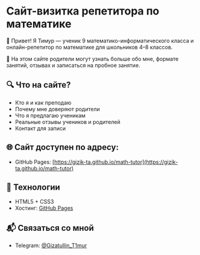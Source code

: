# Сайт-визитка репетитора по математике

👋 Привет! Я Тимур — ученик 9 математико-информатического класса и онлайн-репетитор по математике для школьников 4–8 классов.

📘 На этом сайте родители могут узнать больше обо мне, формате занятий, отзывах и записаться на пробное занятие.

## 🔍 Что на сайте?

- Кто я и как преподаю
- Почему мне доверяют родители
- Что я предлагаю ученикам
- Реальные отзывы учеников и родителей
- Контакт для записи

## 🌐 Сайт доступен по адресу:

- GitHub Pages: [https://gizik-ta.github.io/math-tutor](https://gizik-ta.github.io/math-tutor)

## 🚀 Технологии

- HTML5 + CSS3
- Хостинг: [GitHub Pages](https://pages.github.com)

## 📬 Связаться со мной

- Telegram: [@Gizatullin_T1mur](https://t.me/Gizatullin_T1mur)
